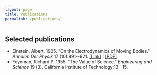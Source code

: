 ```yaml
---
layout: page
title: Publications
permalink: /publications/
---
```


## Selected publications

- Einstein, Albert. 1905. "On the Electrodynamics of Moving Bodies."
*Annalen Der Physik* 17 (10):891--921.
[\[Link\]](https://books.google.de/books/about/On_the_Electrodynamics_of_Moving_Bodies.html?id=x5UJvgAACAAJ&source=kp_cover&redir_esc=y) | [\[PDF\]](https://onlinelibrary.wiley.com/doi/pdf/10.1002/andp.19053221004)
- Feynman, Richard P. 1955. "The Value of Science." *Engineering and
Science* 19 (3). California Institute of Technology:13--15.

